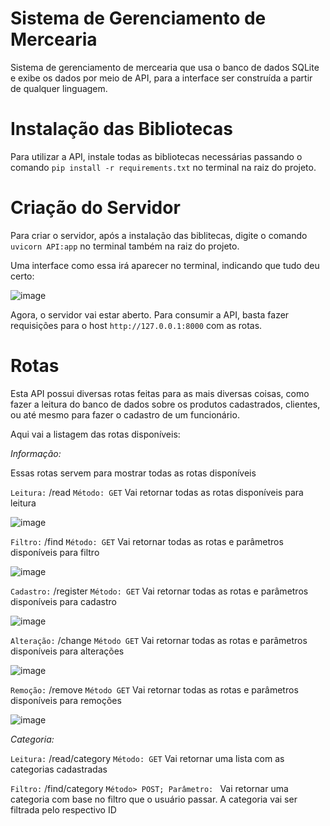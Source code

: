 # Sistema de Gerenciamento de Mercearia
Sistema de gerenciamento de mercearia que usa o banco de dados SQLite e exibe os dados por meio de API, para a interface ser construída a partir de qualquer linguagem.

# Instalação das Bibliotecas
Para utilizar a API, instale todas as bibliotecas necessárias passando o comando ```pip install -r requirements.txt``` no terminal na raiz do projeto.

# Criação do Servidor
Para criar o servidor, após a instalação das biblitecas, digite o comando ```uvicorn API:app``` no terminal também na raiz do projeto.

Uma interface como essa irá aparecer no terminal, indicando que tudo deu certo:

![image](https://user-images.githubusercontent.com/96087094/158069341-3303a0ad-12e7-46a9-8960-dcce9ada8ed1.png)

Agora, o servidor vai estar aberto. Para consumir a API, basta fazer requisições para o host ```http://127.0.0.1:8000``` com as rotas.

# Rotas
Esta API possui diversas rotas feitas para as mais diversas coisas, como fazer a leitura do banco de dados sobre os produtos cadastrados, clientes, ou até mesmo para fazer o cadastro de um funcionário.

Aqui vai a listagem das rotas disponíveis:

*Informação:*

Essas rotas servem para mostrar todas as rotas disponíveis

```Leitura:``` /read ```Método: GET```   Vai retornar todas as rotas disponíveis para leitura

![image](https://user-images.githubusercontent.com/96087094/158070045-bbafa05b-c030-4353-9718-897460dc51b0.png)

```Filtro:``` /find ```Método: GET```   Vai retornar todas as rotas e parâmetros disponíveis para filtro

![image](https://user-images.githubusercontent.com/96087094/158070085-30f22807-e213-4ee4-96c4-3f1228af4ba1.png)

```Cadastro:``` /register ```Método: GET```   Vai retornar todas as rotas e parâmetros disponíveis para cadastro

![image](https://user-images.githubusercontent.com/96087094/158070155-6cc526aa-71ca-4fe8-b32e-a91c278f4aa8.png)

```Alteração:``` /change ```Método GET```   Vai retornar todas as rotas e parâmetros disponíveis para alterações

![image](https://user-images.githubusercontent.com/96087094/158070193-12505544-96f8-47da-af37-0a49e33ba002.png)

```Remoção:``` /remove ```Método GET```   Vai retornar todas as rotas e parâmetros disponíveis para remoções

![image](https://user-images.githubusercontent.com/96087094/158070236-abfcdd65-17ba-4db9-9a0b-00e5a1deac3c.png)

*Categoria:*

```Leitura:``` /read/category ```Método: GET```   Vai retornar uma lista com as categorias cadastradas

```Filtro:``` /find/category ```Método> POST; Parâmetro: ```   Vai retornar uma categoria com base no filtro que o usuário passar. A categoria vai ser filtrada pelo respectivo ID